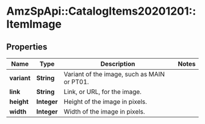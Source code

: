 # AmzSpApi::CatalogItems20201201::ItemImage

## Properties
Name | Type | Description | Notes
------------ | ------------- | ------------- | -------------
**variant** | **String** | Variant of the image, such as MAIN or PT01. | 
**link** | **String** | Link, or URL, for the image. | 
**height** | **Integer** | Height of the image in pixels. | 
**width** | **Integer** | Width of the image in pixels. | 

